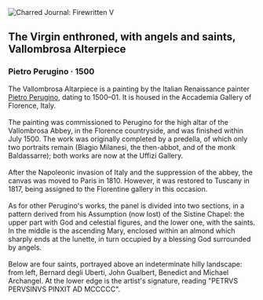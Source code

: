 <div class="artwork-of-the-day">
  <div class="container">
    <div class="img-wrapper">
      <img
        src="https://uploads8.wikiart.org/images/pietro-perugino/the-virgin-enthroned-with-angels-and-saints-vallombrosa-alterpiece.jpg!Large.jpg"
        alt="Charred Journal: Firewritten V" />
    </div>
    <div class="artwork-detail">
      <div class="artwork-origin"> 
        <h2 class="artwork-name">The Virgin enthroned, with angels and saints, Vallombrosa Alterpiece</h2>
        <h3 class="artist">
          Pietro Perugino
                    ·  1500
        </h3>
      </div>
      <p class="description">
        <span class="artwork-description-text ng-binding" ng-bind-html="viewModel.ArtworkOfTheDay.Description | unsafe">The Vallombrosa Altarpiece is a painting by the Italian Renaissance painter <a target="_blank" href="/en/pietro-perugino">Pietro Perugino</a>, dating to 1500–01. It is housed in the Accademia Gallery of Florence, Italy.
<br>
<br>The painting was commissioned to Perugino for the high altar of the Vallombrosa Abbey, in the Florence countryside, and was finished within July 1500. The work was originally completed by a predella, of which only two portraits remain (Biagio Milanesi, the then-abbot, and of the monk Baldassarre); both works are now at the Uffizi Gallery.
<br>
<br>After the Napoleonic invasion of Italy and the suppression of the abbey, the canvas was moved to Paris in 1810. However, it was restored to Tuscany in 1817, being assigned to the Florentine gallery in this occasion.
<br>
<br>As for other Perugino's works, the panel is divided into two sections, in a pattern derived from his Assumption (now lost) of the Sistine Chapel: the upper part with God and celestial figures, and the lower one, with the saints. In the middle is the ascending Mary, enclosed within an almond which sharply ends at the lunette, in turn occupied by a blessing God surrounded by angels.
<br>
<br>Below are four saints, portrayed above an indeterminate hilly landscape: from left, Bernard degli Uberti, John Gualbert, Benedict and Michael Archangel. At the lower edge is the artist's signature, reading "PETRVS PERVSINVS PINXIT AD MCCCCC".</span>
                        <div class="text-shadow-container" ng-show="showShadow" style=""></div>
      </p>
    </div>
  </div>

</div>
